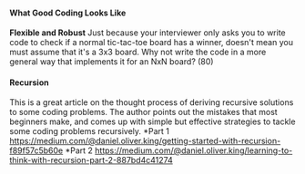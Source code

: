 #### What Good Coding Looks Like
**Flexible and Robust**
Just because your interviewer only asks you to write code to check if a normal tic-tac-toe board has a
winner, doesn't mean you must assume that it's a 3x3 board. Why not write the code in a more general way
that implements it for an NxN board? (80)

#### Recursion
This is a great article on the thought process of deriving recursive solutions to some coding problems. The author points out the mistakes that most beginners make, and comes up with simple but effective strategies to tackle some coding problems recursively.
*Part 1 https://medium.com/@daniel.oliver.king/getting-started-with-recursion-f89f57c5b60e
*Part 2 https://medium.com/@daniel.oliver.king/learning-to-think-with-recursion-part-2-887bd4c41274

